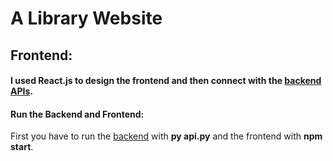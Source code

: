 # A Library Website

## Frontend:

#### I used React.js to design the frontend and then connect with the [backend APIs](https://github.com/sayeemabdullah/A-Library-Website).

#### Run the Backend and Frontend:

First you have to run the [backend](https://github.com/sayeemabdullah/A-Library-Website) with **py api.py** and the frontend with **npm start**. 
